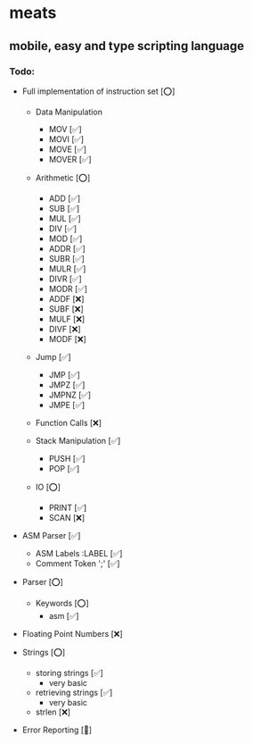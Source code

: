 # meats
## mobile, easy and type scripting language

### Todo:


- Full implementation of instruction set [⭕]
	- Data Manipulation
		- MOV  	[✅]
		- MOVI  [✅]
		- MOVE  [✅]
		- MOVER [✅]

	- Arithmetic 	[⭕]
		- ADD 	[✅]
		- SUB 	[✅]
		- MUL 	[✅]
		- DIV 	[✅]
		- MOD 	[✅]
		- ADDR	[✅]
		- SUBR 	[✅]
		- MULR 	[✅]
		- DIVR 	[✅]
		- MODR 	[✅]
		- ADDF 	[❌]
		- SUBF 	[❌]
		- MULF 	[❌]
		- DIVF 	[❌]
		- MODF 	[❌]
	- Jump [✅]
		- JMP [✅]
		- JMPZ [✅]
		- JMPNZ [✅]
		- JMPE [✅]
	- Function Calls [❌]
   	- Stack Manipulation [✅]
		- PUSH [✅]
		- POP  [✅]
	- IO [⭕]
		- PRINT [✅]
		- SCAN  [❌]


- ASM Parser [✅]
	- ASM Labels :LABEL [✅]
	- Comment Token ';' [✅]
- Parser [⭕]
   	- Keywords [⭕]
   	  	- asm [✅]
- Floating Point Numbers [❌]
- Strings [⭕]
	- storing strings [✅]
		- very basic
	- retrieving strings [✅]
		- very basic
	- strlen [❌]
- Error Reporting [🤷]